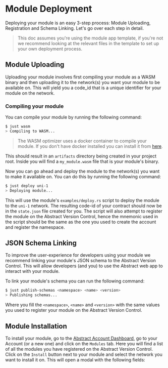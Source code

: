 # Module Deployment

Deploying your module is an easy 3-step process: Module Uploading, Registration and Schema Linking. Let's go over each
step in detail.

> This doc assumes you're using the module app template, if you're not we recommend looking at the relevant files in the
> template to set up your own deployment process.

## Module Uploading

Uploading your module involves first compiling your module as a WASM binary and then uploading it to the network(s) you
want your module to be available on. This will yield you a code_id that is a unique identifier for your module on the
network.

### Compiling your module

You can compile your module by running the following command:

```bash
$ just wasm
> Compiling to WASM...
```

> The WASM optimizer uses a docker container to compile your module. If you don't have docker installed you can install
> it from <a href="https://docs.docker.com/get-docker/" target="_blank">here</a>.

This should result in an `artifacts` directory being created in your project root. Inside you will find
a `my_module.wasm` file that is your module's binary.

Now you can go ahead and deploy the module to the network(s) you want to make it available on. You can do this by
running the following command:

```bash
$ just deploy uni-1
> Deploying module...
```

This will use the module's `examples/deploy.rs` script to deploy the module to the `uni-1` network. The resulting
code-id of your contract should now be in the `state.json` file created for you. The script will also attempt to
register the module on the Abstract Version Control, hence the mnemonic used in the script should be the same as the one
you used to create the account and register the namespace.

## JSON Schema Linking

To improve the user-experience for developers using your module we recommend linking your module's JSON schema to the
Abstract Version Control. This will allow developers (and you) to use the Abstract web app to interact with your module.

To link your module's schema you can run the following command:

```bash
$ just publish-schemas <namespace> <name> <version>
> Publishing schemas...
```

Where you fill the `<namespace>`, `<name>` and `<version>` with the same values you used to register your module on the
Abstract Version Control.

## Module Installation

To install your module, go to the <a href="https://app.abstract.money" target="_blank">Abstract Account Dashboard</a>,
go to your Account (or a new one) and click on the `Modules` tab. Here you will find a list of all the modules you have
registered on the Abstract Version Control. Click on the `Install` button next to your module and select the network you
want to install it on. This will open a modal with the following fields:

